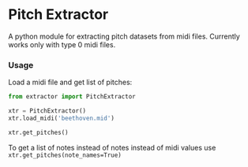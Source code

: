 # Pitch Extractor

A python module for extracting pitch datasets from midi files. Currently works only with type 0 midi files. 

### Usage
Load a midi file and get list of pitches:

```python
from extractor import PitchExtractor

xtr = PitchExtractor()
xtr.load_midi('beethoven.mid')

xtr.get_pitches()
```

To get a list of notes instead of notes instead of midi values use `xtr.get_pitches(note_names=True)`